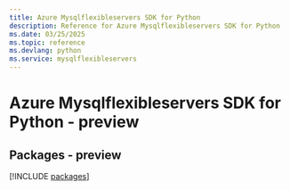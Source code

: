 ```yaml
---
title: Azure Mysqlflexibleservers SDK for Python
description: Reference for Azure Mysqlflexibleservers SDK for Python
ms.date: 03/25/2025
ms.topic: reference
ms.devlang: python
ms.service: mysqlflexibleservers
---
```

# Azure Mysqlflexibleservers SDK for Python - preview
## Packages - preview
[!INCLUDE [packages](mysqlflexibleservers-index.md)]